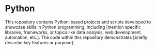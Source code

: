 # Python

This repository contains Python-based projects and scripts developed to showcase skills in Python programming, including [mention specific libraries, frameworks, or topics like data analysis, web development, automation, etc.]. The code within this repository demonstrates [briefly describe key features or purpose].
